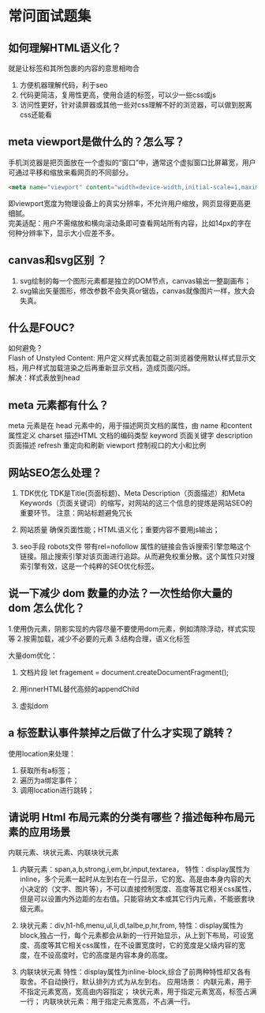 # 常问面试题集




## 如何理解HTML语义化？
就是让标签和其所包裹的内容的意思相吻合
1. 方便机器理解代码，利于seo
2. 代码更简洁，复用性更高，使用合适的标签，可以少一些css或js
3. 访问性更好，针对读屏器或其他一些对css理解不好的浏览器，可以做到脱离css还能看





## meta viewport是做什么的？怎么写？
手机浏览器是把页面放在一个虚拟的“窗口”中，通常这个虚拟窗口比屏幕宽，用户可通过平移和缩放来看网页的不同部分。
```html
<meta name="viewport" content="width=device-width,initial-scale=1,maximum-scale=1" user-scaleble="no" />
```
即viewport宽度为物理设备上的真实分辨率，不允许用户缩放，网页显得更高更细腻。  
完美适配：用户不需缩放和横向滚动条即可查看网站所有内容，比如14px的字在何种分辨率下，显示大小应差不多。




## canvas和svg区别 ？
1. svg绘制的每一个图形元素都是独立的DOM节点，canvas输出一整副画布；
2. svg输出矢量图形，修改参数不会失真or锯齿，canvas就像图片一样，放大会失真。

## 什么是FOUC?
如何避免？  
Flash of Unstyled Content: 用户定义样式表加载之前浏览器使用默认样式显示文档，用户样式加载渲染之后再重新显示文档，造成页面闪烁。  
解决：样式表放到head




## meta 元素都有什么？
meta 元素是在 head 元素中的，用于描述网页文档的属性，由 name 和content 属性定义
charset 描述HTML 文档的编码类型
keyword 页面关键字
description 页面描述
refresh 重定向和刷新
viewport 控制视口的大小和比例



## 网站SEO怎么处理？
1. TDK优化
TDK是Title(页面标题)、Meta Description（页面描述）和Meta Keywords（页面关键词）的缩写，对网站的这三个信息的提炼是网站SEO的重要环节。
注意：网站标题避免冗长

2. 网站质量
确保页面性能；HTML语义化；重要内容不要用js输出；

3. seo手段
robots文件
带有rel=nofollow 属性的链接会告诉搜索引擎忽略这个链接。阻止搜索引擎对该页面进行追踪。从而避免权重分散。这个属性只对搜索引擎有效，这是一个纯粹的SEO优化标签。



## 说一下减少 dom 数量的办法？一次性给你大量的 dom 怎么优化？
1.使用伪元素，阴影实现的内容尽量不要使用dom元素，例如清除浮动，样式实现等
2.按需加载，减少不必要的元素
3.结构合理，语义化标签

大量dom优化：

1. 文档片段
let fragement = document.createDocumentFragment();

2. 用innerHTML替代高频的appendChild
3. 虚拟dom




## a 标签默认事件禁掉之后做了什么才实现了跳转？
使用location来处理：
1. 获取所有a标签；
2. 遍历为a绑定事件；
3. 调用location进行跳转；







## 请说明 Html 布局元素的分类有哪些？描述每种布局元素的应用场景
内联元素、块状元素、内联块状元素
1. 内联元素：span,a,b,strong,i,em,br,input,textarea，
特性：display属性为inline，多个元素一起时从左到右在一行显示，它的宽、高是由本身内容的大小决定的（文字、图片等），不可以直接控制宽度、高度等其它相关css属性，但是可以设置内外边距的左右值。只能容纳文本或其它行内元素，不能嵌套块级元素。

2. 块状元素：div,h1-h6,menu,ul,li,dl,talbe,p,hr,from,
特性：display属性为block,独占一行，每个元素都会从新的一行开始显示，从上到下布局，可设宽度、高度等其它相关css属性，在不设置宽度时，它的宽度是父级内容的宽度，在不设高度时，它的高度是内容本身的高度。

3. 内联块状元素
特性：display属性为inline-block,综合了前两种特性却又各有取舍。不自动换行，默认排列方式为从左到右。
应用场景：
内联元素，用于不指定元素宽高，宽高由内容指定；
块状元素，用于指定元素宽高，标签占满一行；
内联块状元素：用于指定元素宽高，不占满一行。
